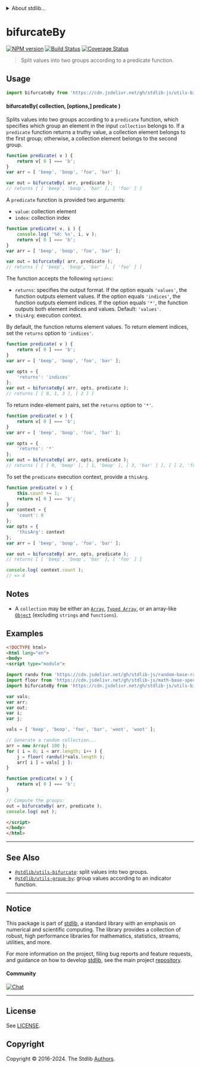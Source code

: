 <!--

@license Apache-2.0

Copyright (c) 2018 The Stdlib Authors.

Licensed under the Apache License, Version 2.0 (the "License");
you may not use this file except in compliance with the License.
You may obtain a copy of the License at

   http://www.apache.org/licenses/LICENSE-2.0

Unless required by applicable law or agreed to in writing, software
distributed under the License is distributed on an "AS IS" BASIS,
WITHOUT WARRANTIES OR CONDITIONS OF ANY KIND, either express or implied.
See the License for the specific language governing permissions and
limitations under the License.

-->


<details>
  <summary>
    About stdlib...
  </summary>
  <p>We believe in a future in which the web is a preferred environment for numerical computation. To help realize this future, we've built stdlib. stdlib is a standard library, with an emphasis on numerical and scientific computation, written in JavaScript (and C) for execution in browsers and in Node.js.</p>
  <p>The library is fully decomposable, being architected in such a way that you can swap out and mix and match APIs and functionality to cater to your exact preferences and use cases.</p>
  <p>When you use stdlib, you can be absolutely certain that you are using the most thorough, rigorous, well-written, studied, documented, tested, measured, and high-quality code out there.</p>
  <p>To join us in bringing numerical computing to the web, get started by checking us out on <a href="https://github.com/stdlib-js/stdlib">GitHub</a>, and please consider <a href="https://opencollective.com/stdlib">financially supporting stdlib</a>. We greatly appreciate your continued support!</p>
</details>

# bifurcateBy

[![NPM version][npm-image]][npm-url] [![Build Status][test-image]][test-url] [![Coverage Status][coverage-image]][coverage-url] <!-- [![dependencies][dependencies-image]][dependencies-url] -->

> Split values into two groups according to a predicate function.

<!-- Section to include introductory text. Make sure to keep an empty line after the intro `section` element and another before the `/section` close. -->

<section class="intro">

</section>

<!-- /.intro -->

<!-- Package usage documentation. -->



<section class="usage">

## Usage

```javascript
import bifurcateBy from 'https://cdn.jsdelivr.net/gh/stdlib-js/utils-bifurcate-by@esm/index.mjs';
```

#### bifurcateBy( collection, \[options,] predicate )

Splits values into two groups according to a `predicate` function, which specifies which group an element in the input `collection` belongs to. If a `predicate` function returns a truthy value, a collection element belongs to the first group; otherwise, a collection element belongs to the second group.

```javascript
function predicate( v ) {
    return v[ 0 ] === 'b';
}
var arr = [ 'beep', 'boop', 'foo', 'bar' ];

var out = bifurcateBy( arr, predicate );
// returns [ [ 'beep', 'boop', 'bar' ], [ 'foo' ] ]
```

A `predicate` function is provided two arguments:

-   `value`: collection element
-   `index`: collection index

```javascript
function predicate( v, i ) {
    console.log( '%d: %s', i, v );
    return v[ 0 ] === 'b';
}
var arr = [ 'beep', 'boop', 'foo', 'bar' ];

var out = bifurcateBy( arr, predicate );
// returns [ [ 'beep', 'boop', 'bar' ], [ 'foo' ] ]
```

The function accepts the following `options`:

-   `returns`: specifies the output format. If the option equals `'values'`, the function outputs element values. If the option equals `'indices'`, the function outputs element indices. If the option equals `'*'`, the function outputs both element indices and values. Default: `'values'`.
-   `thisArg`: execution context.

By default, the function returns element values. To return element indices, set the `returns` option to `'indices'`.

```javascript
function predicate( v ) {
    return v[ 0 ] === 'b';
}
var arr = [ 'beep', 'boop', 'foo', 'bar' ];

var opts = {
    'returns': 'indices'
};
var out = bifurcateBy( arr, opts, predicate );
// returns [ [ 0, 1, 3 ], [ 2 ] ]
```

To return index-element pairs, set the `returns` option to `'*'`.

```javascript
function predicate( v ) {
    return v[ 0 ] === 'b';
}
var arr = [ 'beep', 'boop', 'foo', 'bar' ];

var opts = {
    'returns': '*'
};
var out = bifurcateBy( arr, opts, predicate );
// returns [ [ [ 0, 'beep' ], [ 1, 'boop' ], [ 3, 'bar' ] ], [ [ 2, 'foo' ] ] ]
```

To set the `predicate` execution context, provide a `thisArg`.

```javascript
function predicate( v ) {
    this.count += 1;
    return v[ 0 ] === 'b';
}
var context = {
    'count': 0
};
var opts = {
    'thisArg': context
};
var arr = [ 'beep', 'boop', 'foo', 'bar' ];

var out = bifurcateBy( arr, opts, predicate );
// returns [ [ 'beep', 'boop', 'bar' ], [ 'foo' ] ]

console.log( context.count );
// => 4
```

</section>

<!-- /.usage -->

<!-- Package usage notes. Make sure to keep an empty line after the `section` element and another before the `/section` close. -->

<section class="notes">

## Notes

-   A `collection` may be either an [`Array`][mdn-array], [`Typed Array`][mdn-typed-array], or an array-like [`Object`][mdn-object] (excluding `strings` and `functions`).

</section>

<!-- /.notes -->

<!-- Package usage examples. -->

<section class="examples">

## Examples

<!-- eslint no-undef: "error" -->

```html
<!DOCTYPE html>
<html lang="en">
<body>
<script type="module">

import randu from 'https://cdn.jsdelivr.net/gh/stdlib-js/random-base-randu@esm/index.mjs';
import floor from 'https://cdn.jsdelivr.net/gh/stdlib-js/math-base-special-floor@esm/index.mjs';
import bifurcateBy from 'https://cdn.jsdelivr.net/gh/stdlib-js/utils-bifurcate-by@esm/index.mjs';

var vals;
var arr;
var out;
var i;
var j;

vals = [ 'beep', 'boop', 'foo', 'bar', 'woot', 'woot' ];

// Generate a random collection...
arr = new Array( 100 );
for ( i = 0; i < arr.length; i++ ) {
    j = floor( randu()*vals.length );
    arr[ i ] = vals[ j ];
}

function predicate( v ) {
    return v[ 0 ] === 'b';
}

// Compute the groups:
out = bifurcateBy( arr, predicate );
console.log( out );

</script>
</body>
</html>
```

</section>

<!-- /.examples -->

<!-- Section to include cited references. If references are included, add a horizontal rule *before* the section. Make sure to keep an empty line after the `section` element and another before the `/section` close. -->

<section class="references">

</section>

<!-- /.references -->

<!-- Section for related `stdlib` packages. Do not manually edit this section, as it is automatically populated. -->

<section class="related">

* * *

## See Also

-   <span class="package-name">[`@stdlib/utils-bifurcate`][@stdlib/utils/bifurcate]</span><span class="delimiter">: </span><span class="description">split values into two groups.</span>
-   <span class="package-name">[`@stdlib/utils-group-by`][@stdlib/utils/group-by]</span><span class="delimiter">: </span><span class="description">group values according to an indicator function.</span>

</section>

<!-- /.related -->

<!-- Section for all links. Make sure to keep an empty line after the `section` element and another before the `/section` close. -->


<section class="main-repo" >

* * *

## Notice

This package is part of [stdlib][stdlib], a standard library with an emphasis on numerical and scientific computing. The library provides a collection of robust, high performance libraries for mathematics, statistics, streams, utilities, and more.

For more information on the project, filing bug reports and feature requests, and guidance on how to develop [stdlib][stdlib], see the main project [repository][stdlib].

#### Community

[![Chat][chat-image]][chat-url]

---

## License

See [LICENSE][stdlib-license].


## Copyright

Copyright &copy; 2016-2024. The Stdlib [Authors][stdlib-authors].

</section>

<!-- /.stdlib -->

<!-- Section for all links. Make sure to keep an empty line after the `section` element and another before the `/section` close. -->

<section class="links">

[npm-image]: http://img.shields.io/npm/v/@stdlib/utils-bifurcate-by.svg
[npm-url]: https://npmjs.org/package/@stdlib/utils-bifurcate-by

[test-image]: https://github.com/stdlib-js/utils-bifurcate-by/actions/workflows/test.yml/badge.svg?branch=main
[test-url]: https://github.com/stdlib-js/utils-bifurcate-by/actions/workflows/test.yml?query=branch:main

[coverage-image]: https://img.shields.io/codecov/c/github/stdlib-js/utils-bifurcate-by/main.svg
[coverage-url]: https://codecov.io/github/stdlib-js/utils-bifurcate-by?branch=main

<!--

[dependencies-image]: https://img.shields.io/david/stdlib-js/utils-bifurcate-by.svg
[dependencies-url]: https://david-dm.org/stdlib-js/utils-bifurcate-by/main

-->

[chat-image]: https://img.shields.io/gitter/room/stdlib-js/stdlib.svg
[chat-url]: https://app.gitter.im/#/room/#stdlib-js_stdlib:gitter.im

[stdlib]: https://github.com/stdlib-js/stdlib

[stdlib-authors]: https://github.com/stdlib-js/stdlib/graphs/contributors

[umd]: https://github.com/umdjs/umd
[es-module]: https://developer.mozilla.org/en-US/docs/Web/JavaScript/Guide/Modules

[deno-url]: https://github.com/stdlib-js/utils-bifurcate-by/tree/deno
[deno-readme]: https://github.com/stdlib-js/utils-bifurcate-by/blob/deno/README.md
[umd-url]: https://github.com/stdlib-js/utils-bifurcate-by/tree/umd
[umd-readme]: https://github.com/stdlib-js/utils-bifurcate-by/blob/umd/README.md
[esm-url]: https://github.com/stdlib-js/utils-bifurcate-by/tree/esm
[esm-readme]: https://github.com/stdlib-js/utils-bifurcate-by/blob/esm/README.md
[branches-url]: https://github.com/stdlib-js/utils-bifurcate-by/blob/main/branches.md

[stdlib-license]: https://raw.githubusercontent.com/stdlib-js/utils-bifurcate-by/main/LICENSE

[mdn-array]: https://developer.mozilla.org/en-US/docs/Web/JavaScript/Reference/Global_Objects/Array

[mdn-typed-array]: https://developer.mozilla.org/en-US/docs/Web/JavaScript/Reference/Global_Objects/TypedArray

[mdn-object]: https://developer.mozilla.org/en-US/docs/Web/JavaScript/Reference/Global_Objects/Object

<!-- <related-links> -->

[@stdlib/utils/bifurcate]: https://github.com/stdlib-js/utils-bifurcate/tree/esm

[@stdlib/utils/group-by]: https://github.com/stdlib-js/utils-group-by/tree/esm

<!-- </related-links> -->

</section>

<!-- /.links -->
